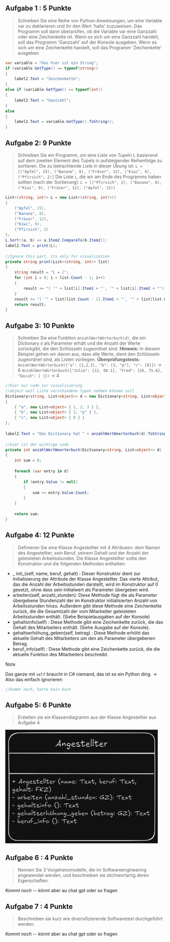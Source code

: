 ## Aufgabe 1 : 5 Punkte

> Schreiben Sie eine Reihe von Python-Anweisungen, um eine Variable var zu deklarieren und ihr den Wert 'hallo' zuzuweisen. Das Programm soll dann überprüfen, ob die Variable var eine Ganzzahl oder eine Zeichenkette ist. Wenn es sich um eine Ganzzahl handelt, soll das Programm 'Ganzzahl' auf der Konsole ausgeben. Wenn es sich um eine Zeichenkette handelt, soll das Programm 'Zeichenkette' ausgeben.

```csharp
var variable = "Das hier ist ein String";
if (variable.GetType() == typeof(string))
{
	label2.Text = "Zeichenkette";
}
else if (variable.GetType() == typeof(int))
{
	label2.Text = "Ganzzahl";
}
else
{
	label2.Text = variable.GetType().ToString();
}
```

## Aufgabe 2: 9 Punkte

> Schreiben Sie ein Programm, um eine Liste von Tupeln L basierend auf dem zweiten Element des Tupels in aufsteigender Reihenfolge zu sortieren.
> Die zu betrachtende Liste in dieser Übung ist:
> `L =[("Apfel", 15), ("Banane", 8), ("Fräser", 12), ("Kiwi", 9), ("Pfirsich", 2)]`
> Die Liste `L`, die wir am Ende des Programms haben sollten (nach der Sortierung):
> `L = [("Pfirsich", 2), ("Banane", 8), ("Kiwi", 9), ("Fräser", 12), ("Apfel", 15)]`

```csharp
List<(string, int)> L = new List<(string, int)>()
{
	("Apfel", 15),
	("Banane", 8),
	("Fräser", 12),
	("Kiwi", 9),
	("Pfirsich", 2)
};
L.Sort((a, b) => a.Item2.CompareTo(b.Item2));
label2.Text = print(L);

//Ignore this part, its only for visualization
private string print(List<(string, int)> list)
{
	string result = "L = [";
	for (int i = 0; i < list.Count - 1; i++)
	{
		result += "( '" + list[i].Item1 + "', '" + list[i].Item2 + "'), ";
	}
	result += "( '" + list[list.Count - 1].Item1 + "', '" + list[list.Count - 1].Item2 + "')] ";
	return result;
}
```

## Aufgabe 3: 10 Punkte
> Schreiben Sie eine Funktion `AnzahlWertWörterbuch(d)`, die ein Dictionary `d` als Parameter erhält und die Anzahl der Werte zurückgibt, die den Schlüsseln zugeordnet sind.
> **Hinweis:** In diesem Beispiel gehen wir davon aus, dass alle Werte, dient den Schlüsseln zugeordnet sind, als Listen vorliegen.
> **Überprüfungstests:**
>`AnzahlWertWörterbuch({"a": [1,2,3], "b": [3, "p"], "c": [8]})`
>-> 6
>`AnzahlWertWörterbuch({"Julie": {12, 60.1}, "Fred": {26, 75.6}, "David": [ ]})`
>-> 4

```csharp
//hier nur code zur visualisierung
//object weil Liste verschiedene Typen nehmen können soll
Dictionary<string, List<object>> d = new Dictionary<string, List<object>>()
{
	{ "a", new List<object> { 1, 2, 3 } },
	{ "b", new List<object> { 3, "p" } },
	{ "c", new List<object> { 8 } }
};

label2.Text = "Das Dictionary hat " + anzahlWertWoerterbuch(d).ToString() + " Werte den Schlüsseln zugeordnet.";

//hier ist der wichtige code
private int anzahlWertWoerterbuch(Dictionary<string, List<object>> d)
{
	int sum = 0;

	foreach (var entry in d)
	{
		if (entry.Value != null)
		{
			sum += entry.Value.Count;
		}
	}

	return sum;
}
```

## Aufgabe 4: 12 Punkte
>Definieren Sie eine Klasse Angestellter mit 4 Attributen: dem Namen des Angestellter, sein Beruf, seinem Gehalt und der Anzahl der geleisteten Arbeitsstunden.
>Die Klasse Angestellter sollte den Konstruktor und die folgenden Methoden enthalten:
- _ init_(self, name, beruf, gehalt) : Dieser Konstruktor dient zur Initialisierung der Attribute der Klasse Angestellter. Das vierte Attribut, das die Anzahl der Arbeitsstunden darstellt, wird im Konstruktor auf 0 gesetzt, ohne dass sein lnitialwert als Parameter übergeben wird.
- arbeiten(self, anzahl_stunden): Diese Methode fügt die als Parameter übergebene Stundenzahl der im Konstruktor initialisierten Anzahl von Arbeitsstunden hinzu. Außerdem gibt diese Methode eine Zeichenkette zurück, die die Gesamtzahl der vom Mitarbeiter geleisteten Arbeitsstunden enthält. (Siehe Beispielausgaben auf der Konsole)
- gehaltsinfo(self) : Diese Methode gibt eine Zeichenkette zurück, die das Gehalt des Mitarbeiters enthält. (Siehe Ausgabe auf der Konsole).
- gehaltserhöhung_geben(self, betrag) : Diese Methode erhöht das aktuelle Gehalt des Mitarbeiters um den als Parameter übergebenen Betrag.
- beruf_info(self) : Diese Methode gibt eine Zeichenkette zurück, die die aktuelle Funktion des Mitarbeiters beschreibt.

> [!note]
Das ganze mit `self` braucht in C# niemand, das ist so ein Python ding.
-> Also das einfach ignorieren

```C#
//kommt noch, hatte kein bock
```

## Aufgabe 5: 6 Punkte
>Erstellen sie ein Klassendiagramm aus der Klasse Angestellter aus Aufgabe 4

![Aufgabe 5](https://raw.githubusercontent.com/very-many/UX-SE-S4/main/1%20Klausur%20pdf/Archive/Aufgabe-5.png)

## Aufgabe 6 : 4 Punkte
> Nennen Sie 3 Vorgehensmodelle, die im Softwareengineering angewendet werden, und beschreiben sie stichwortartig deren Eigenschaften.

*Kommt noch* -- könnt aber au chat gpt oder so fragen

## Aufgabe 7 : 4 Punkte
> Beschreiben sie kurz wie diversifizierende Softwaretest durchgeführt werden.

*Kommt noch* -- könnt aber au chat gpt oder so fragen